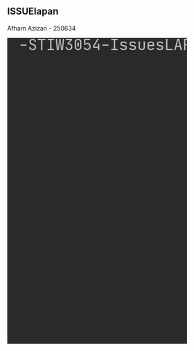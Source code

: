 ## ISSUElapan

Afham Azizan - 250634

![](https://github.com/aafham/250634-STIW3054-IssuesLAPAN/blob/master/images/realtimeissue8.gif)

